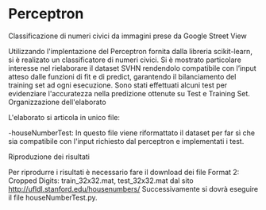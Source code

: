 # Perceptron
Classificazione di numeri civici da immagini prese da Google Street View

Utilizzando l'implentazione del Perceptron fornita dalla libreria scikit-learn, si è realizato un classificatore di numeri civici. Si è mostrato particolare interesse nel rielaborare il dataset SVHN rendendolo compatibile con l’input atteso dalle funzioni di fit e di predict, garantendo il bilanciamento del training set ad ogni esecuzione.
Sono stati effettuati alcuni test per evidenziare l'accuratezza nella predizione ottenute su Test e Training Set.
Organizzazione dell'elaborato

L'elaborato si articola in unico file:

  -houseNumberTest: In questo file viene riformattato il dataset per far sì che sia compatibile con l'input richiesto dal perceptron e implementati i test. 

Riproduzione dei risultati

Per riprodurre i risultati è necessario fare il download dei file Format 2: Cropped Digits: train_32x32.mat, test_32x32.mat dal sito http://ufldl.stanford.edu/housenumbers/ 
Successivamente si dovrà eseguire il file houseNumberTest.py.
